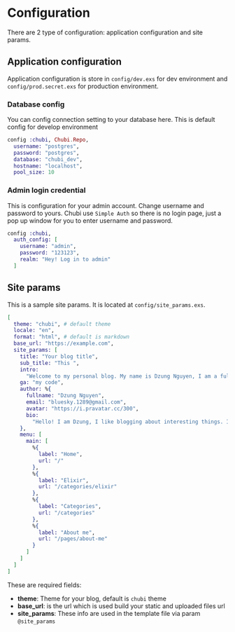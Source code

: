 # Configuration

There are 2 type of configuration: application configuration and site params.

## Application configuration

Application configuration is store in `config/dev.exs` for dev environment and `config/prod.secret.exs` for production environment.

### Database config

You can config connection setting to your database here. This is default config for develop environment

```elixir
config :chubi, Chubi.Repo,
  username: "postgres",
  password: "postgres",
  database: "chubi_dev",
  hostname: "localhost",
  pool_size: 10
```



### Admin login credential

This is configuration for your admin account. Change username and password to yours. Chubi use `Simple Auth` so there is no login page, just a pop up window for you to enter username and password.

```elixir
config :chubi,
  auth_config: [
    username: "admin",
    password: "123123",
    realm: "Hey! Log in to admin"
  ]
```



## Site params

This is a sample site params. It is located at `config/site_params.exs`.

```elixir
[
  theme: "chubi", # default theme
  locale: "en",
  format: "html", # default is markdown
  base_url: "https://example.com",
  site_params: [
    title: "Your blog title",
    sub_title: "This ",
    intro:
      "Welcome to my personal blog. My name is Dzung Nguyen, I am a full-stack web developer. That's it.",
    ga: "my code",
    author: %{
      fullname: "Dzung Nguyen",
      email: "bluesky.1289@gmail.com",
      avatar: "https://i.pravatar.cc/300",
      bio:
        "Hello! I am Dzung, I like blogging about interesting things. I don't talk much. When talking I don't have time to observe and think a bout the world."
    },
    menu: [
      main: [
        %{
          label: "Home",
          url: "/"
        },
        %{
          label: "Elixir",
          url: "/categories/elixir"
        },
        %{
          label: "Categories",
          url: "/categories"
        },
        %{
          label: "About me",
          url: "/pages/about-me"
        }
      ]
    ]
  ]
]
```



These are required fields:

- **theme**: Theme for your blog, default is `chubi` theme
- **base_url**:  is the url which is used build your static and uploaded files  url
- **site_params**: These info are used in the template file via param `@site_params`
